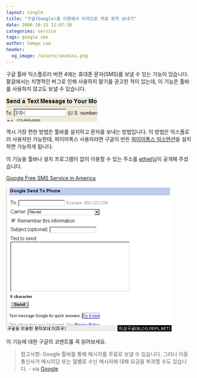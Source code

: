 ```yaml
---
layout: single
title: "구글(Google)을 이용해서 미국으로 무료 문자 보내기"
date: 2006-10-15 12:07:38
categories: service
tags: google sms
author: Samgu Lee
header:
  og_image: /assets/smsmini.png
---
```


구글 툴바 익스플로러 버젼 4에는 휴대폰 문자(SMS)를 보낼 수 있는 기능이 있습니다. 팔글에서는 치명적인 버그로 인해 사용하지 말기를 권고한 적이 있는데, 이 기능은 툴바를 사용하지 않고도 보낼 수 있습니다.

![구글의 SMS 파이어폭스 익스텐션](/assets/smsmini.png)

역시 가장 편한 방법은 툴바를 설치하고 문자를 보내는 방법입니다. 이 방법은 익스플로러 사용자만 가능한데, 파이어폭스 사용자라면 구글이 만든 [파이어폭스 익스텐션](http://www.google.com/tools/firefox/index.html)을 설치하면 가능하게 됩니다.

이 기능을 툴바나 설치 프로그램이 없이 이용할 수 있는 주소를 [ethiel](http://ethiel.org/blog/?p=68)님이 공개해 주셨습니다.

[Google Free SMS Service in America](http://toolbar.google.com/send/sms/index.php)

![구글을 이용한 무료 문자 보내기](/assets/free_sms_using_google.jpg)

이 기능에 대한 구글의 코멘트를 꼭 읽어보세요.

> 참고사항: Google 툴바를 통해 메시지를 무료로 보낼 수 있습니다. 그러나 이동통신사가 메시지당 또는 월별로 수신 메시지에 대해 요금을 부과할 수도 있습니다. - via [Google](http://www.google.com/support/toolbar/bin/static.py?page=features.html&hl=kr&v=4)

